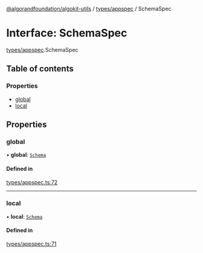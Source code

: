 [@algorandfoundation/algokit-utils](../README.md) / [types/appspec](../modules/types_appspec.md) / SchemaSpec

# Interface: SchemaSpec

[types/appspec](../modules/types_appspec.md).SchemaSpec

## Table of contents

### Properties

- [global](types_appspec.SchemaSpec.md#global)
- [local](types_appspec.SchemaSpec.md#local)

## Properties

### global

• **global**: [`Schema`](types_appspec.Schema.md)

#### Defined in

[types/appspec.ts:72](https://github.com/algorandfoundation/algokit-utils-ts/blob/main/src/types/appspec.ts#L72)

___

### local

• **local**: [`Schema`](types_appspec.Schema.md)

#### Defined in

[types/appspec.ts:71](https://github.com/algorandfoundation/algokit-utils-ts/blob/main/src/types/appspec.ts#L71)
